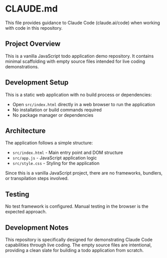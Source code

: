 # CLAUDE.md

This file provides guidance to Claude Code (claude.ai/code) when working with code in this repository.

## Project Overview

This is a vanilla JavaScript todo application demo repository. It contains minimal scaffolding with empty source files intended for live coding demonstrations.

## Development Setup

This is a static web application with no build process or dependencies:
- Open `src/index.html` directly in a web browser to run the application
- No installation or build commands required
- No package manager or dependencies

## Architecture

The application follows a simple structure:
- `src/index.html` - Main entry point and DOM structure
- `src/app.js` - JavaScript application logic
- `src/style.css` - Styling for the application

Since this is a vanilla JavaScript project, there are no frameworks, bundlers, or transpilation steps involved.

## Testing

No test framework is configured. Manual testing in the browser is the expected approach.

## Development Notes

This repository is specifically designed for demonstrating Claude Code capabilities through live coding. The empty source files are intentional, providing a clean slate for building a todo application from scratch.